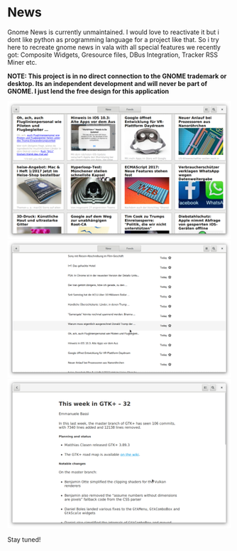 News
====

Gnome News is currently unmaintained. I would love to reactivate it but i dont like python as
programming language for a project like that. So i try here to recreate gnome news in vala
with all special features we recently got: Composite Widgets, Gresource files, DBus Integration,
Tracker RSS Miner etc.

**NOTE: This project is in no direct connection to the GNOME trademark or desktop. Its an independent
development and will never be part of GNOME. I just lend the free design for this application**

![](data/screenshots/news-flow.png)
![](data/screenshots/news-list.png)
![](data/screenshots/news-article.png)

Stay tuned!
